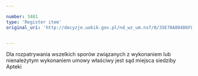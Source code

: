 ```yaml
---

number: 3481
type: 'Register item'
original_uri: 'http://decyzje.uokik.gov.pl/nd_wz_um.nsf/0/35E70A804D6F825FC1257A52002ED52C?OpenDocument'


---
```


Dla rozpatrywania wszelkich sporów związanych z wykonaniem lub nienależytym wykonaniem umowy właściwy jest sąd miejsca siedziby Apteki
